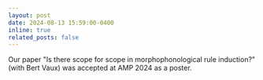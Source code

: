 ```yaml
---
layout: post
date: 2024-08-13 15:59:00-0400
inline: true
related_posts: false
---
```


Our paper "Is there scope for scope in morphophonological rule induction?" (with Bert Vaux) was accepted at AMP 2024 as a poster.
